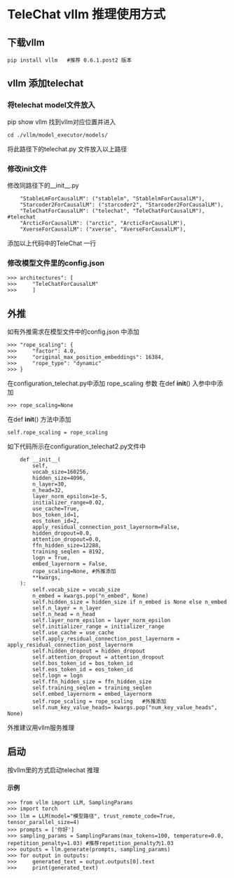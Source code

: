 # TeleChat vllm 推理使用方式

## 下载vllm
```
pip install vllm   #推荐 0.6.1.post2 版本
```

## vllm 添加telechat

### 将telechat model文件放入
pip show vllm 找到vllm对应位置并进入
```
cd ./vllm/model_executor/models/
```
将此路径下的telechat.py 文件放入以上路径

### 修改init文件
修改同路径下的__init__.py
```
    "StableLmForCausalLM": ("stablelm", "StablelmForCausalLM"),
    "Starcoder2ForCausalLM": ("starcoder2", "Starcoder2ForCausalLM"),
    "TeleChatForCausalLM": ("telechat", "TeleChatForCausalLM"),  #telechat
    "ArcticForCausalLM": ("arctic", "ArcticForCausalLM"),
    "XverseForCausalLM": ("xverse", "XverseForCausalLM"),
```
添加以上代码中的TeleChat 一行

### 修改模型文件里的config.json
```
>>> architectures": [
>>>     "TeleChatForCausalLM"
>>>     ]
```

## 外推
如有外推需求在模型文件中的config.json 中添加
```
>>> "rope_scaling": {
>>>     "factor": 4.0,
>>>     "original_max_position_embeddings": 16384,
>>>     "rope_type": "dynamic"
>>> }
```
在configuration_telechat.py中添加 rope_scaling 参数
在def __init__() 入参中中添加
```
>>> rope_scaling=None
```
在def __init__() 方法中添加
```
self.rope_scaling = rope_scaling
```

如下代码所示在configuration_telechat2.py文件中
```
    def __init__(
        self,
        vocab_size=160256,
        hidden_size=4096,
        n_layer=30,
        n_head=32,
        layer_norm_epsilon=1e-5,
        initializer_range=0.02,
        use_cache=True,
        bos_token_id=1,
        eos_token_id=2,
        apply_residual_connection_post_layernorm=False,
        hidden_dropout=0.0,
        attention_dropout=0.0,
        ffn_hidden_size=12288,
        training_seqlen = 8192,
        logn = True,
        embed_layernorm = False,
        rope_scaling=None, #外推添加
        **kwargs,
    ):
        self.vocab_size = vocab_size
        n_embed = kwargs.pop("n_embed", None)
        self.hidden_size = hidden_size if n_embed is None else n_embed
        self.n_layer = n_layer
        self.n_head = n_head
        self.layer_norm_epsilon = layer_norm_epsilon
        self.initializer_range = initializer_range
        self.use_cache = use_cache
        self.apply_residual_connection_post_layernorm = apply_residual_connection_post_layernorm
        self.hidden_dropout = hidden_dropout
        self.attention_dropout = attention_dropout
        self.bos_token_id = bos_token_id
        self.eos_token_id = eos_token_id
        self.logn = logn
        self.ffn_hidden_size = ffn_hidden_size
        self.training_seqlen = training_seqlen
        self.embed_layernorm = embed_layernorm
        self.rope_scaling = rope_scaling   #外推添加
        self.num_key_value_heads= kwargs.pop("num_key_value_heads", None)
```
 外推建议用vllm服务推理

## 启动
按vllm里的方式启动telechat 推理

#### 示例
```
>>> from vllm import LLM, SamplingParams
>>> import torch
>>> llm = LLM(model="模型路径", trust_remote_code=True, tensor_parallel_size=4)
>>> prompts = ['你好']
>>> sampling_params = SamplingParams(max_tokens=100, temperature=0.0, repetition_penalty=1.03) #推荐repetition_penalty为1.03
>>> outputs = llm.generate(prompts, sampling_params)
>>> for output in outputs:
>>>     generated_text = output.outputs[0].text
>>>     print(generated_text)
```
